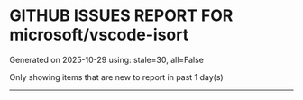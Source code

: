
# GITHUB ISSUES REPORT FOR microsoft/vscode-isort


Generated on 2025-10-29 using: stale=30, all=False


Only showing items that are new to report in past 1 day(s)


---




















